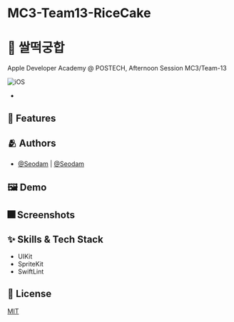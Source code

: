 # MC3-Team13-RiceCake

# :iphone: 쌀떡궁합
Apple Developer Academy @ POSTECH, Afternoon Session MC3/Team-13

![iOS](https://img.shields.io/badge/Swift-iOS-51a9e8?logo=Swift)

- 

## :pushpin: Features


## :people_hugging: Authors
- [@Seodam](https://github.com/seodam-hst) | [@Seodam](https://github.com/seodam-hst)

## :framed_picture: Demo

## :fireworks: Screenshots


## :sparkles: Skills & Tech Stack
- UIKit
- SpriteKit
- SwiftLint

## :lock_with_ink_pen: License
[MIT](https://choosealicense.com/licenses/mit/)
